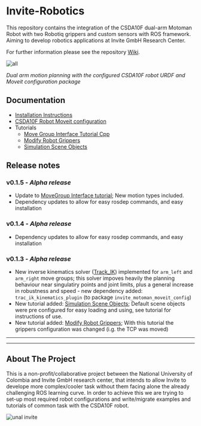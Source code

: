 # Invite-Robotics
This repository contains the integration of the CSDA10F dual-arm Motoman Robot with two Robotiq grippers and custom sensors with ROS framework. Aiming to develop robotics applications at Invite GmbH Research Center.

For further information please see the repository [Wiki](https://github.com/Danfoa/invite-robotics/wiki).

![all](https://user-images.githubusercontent.com/8356912/38436175-7e44e2ac-3999-11e8-8157-80c98658412e.jpg)

 _Dual arm motion planning with the configured CSDA10F robot URDF and Moveit configuration package_

## Documentation
* [Installation Instructions](https://github.com/Danfoa/invite-robotics/wiki/Intallation)
* [CSDA10F Robot Moveit configuration](https://github.com/Danfoa/invite-robotics/wiki/CSDA10F-Moveit-Configuration)
* Tutorials
   * [Move Group Interface Tutorial Cpp](https://github.com/Danfoa/invite-robotics/wiki/Tutorial---Move-Group-Interface-Cpp) 
   * [Modify Robot Grippers](https://github.com/Danfoa/invite-robotics/wiki/Tutorial---Modify-Robot-Grippers)
    * [Simulation Scene Objects](https://github.com/Danfoa/invite-robotics/wiki/Tutorial---Simulation-Scene-Objects)

## Release notes
### v0.1.5  - _Alpha release_
* Update to [MoveGroup Interface tutorial](https://github.com/Danfoa/invite-robotics/wiki/Tutorial---Move-Group-Interface-Cpp); New motion types included.
* Dependency updates to allow for easy rosdep commands, and easy installation
### v0.1.4  - _Alpha release_
* Dependency updates to allow for easy rosdep commands, and easy installation
### v0.1.3  - _Alpha release_
* New inverse kinematics solver ([Track_IK](https://bitbucket.org/traclabs/trac_ik)) implemented for `arm_left` and `arm_right` move groups; this solver impoves heavily the planning behaviour near singulatiry points and joint limits, plus a general increase in robustness and speed - new dependency added: `trac_ik_kinematics_plugin` (to package `invite_motoman_moveit_config`)
* New tutorial added: [Simulation Scene Objects](https://github.com/Danfoa/invite-robotics/wiki/Tutorial---Simulation-Scene-Objects); Default scene objects were pre configured for easy loading and using, see tutorial for instructions of use. 
* New tutorial added: [Modify Robot Grippers](https://github.com/Danfoa/invite-robotics/wiki/Tutorial---Modify-Robot-Grippers); With this tutorial the grippers configuration was changed (i.g. the TCP was moved)
***
***
## About The Project
This is a non-profit/collaborative project between the National University of Colombia and Invite GmbH research center, that intends to allow Invite to develope more complex/cooler task without them facing alone the already challenging ROS learning curve. In order to achieve this we are trying to set-up most required robot configurations and write/migrate examples and tutorials of common task with the CSDA10F robot. 

![unal invite](https://user-images.githubusercontent.com/8356912/38168887-4cf70aec-355a-11e8-81ce-6c981da40067.png)